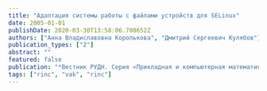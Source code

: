 ```yaml
---
title: "Адаптация системы работы с файлами устройств для SELinux"
date: 2005-01-01
publishDate: 2020-03-30T13:58:06.700652Z
authors: ["Анна Владиславовна Королькова", "Дмитрий Сергеевич Кулябов"]
publication_types: ["2"]
abstract: ""
featured: false
publication: "*Вестник РУДН. Серия «Прикладная и компьютерная математика»*"
tags: ["rinc", "vak", "rinc"]
---
```


